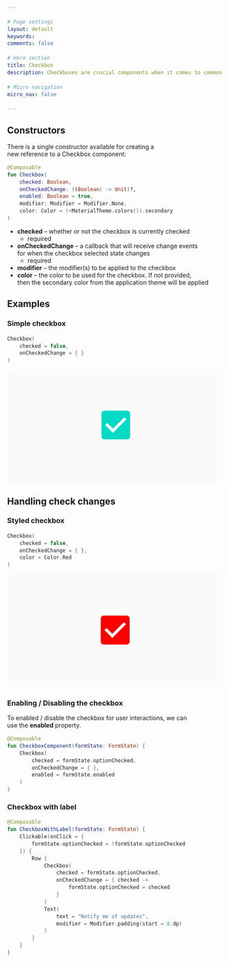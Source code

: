 ```yaml
---

# Page settings
layout: default
keywords:
comments: false

# Hero section
title: Checkbox
description: Checkboxes are crucial components when it comes to common areas of our applications. Be it settings screens, forms or any kind of content that needs to allow the user to toggle the checked state of the component – the Checkbox is essential in these scenarios. When it comes to this component, the Jetpack Compose provides a minimalistic approach to implementing this component within our UI.

# Micro navigation
micro_nav: false

---
```


## Constructors

There is a single constructor available for creating a  
new reference to a Checkbox component:

```kotlin
@Composable
fun Checkbox(
    checked: Boolean,
    onCheckedChange: ((Boolean) -> Unit)?,
    enabled: Boolean = true,
    modifier: Modifier = Modifier.None,
    color: Color = (+MaterialTheme.colors()).secondary
)
```

* **checked** – whether or not the checkbox is currently checked
  * required
* **onCheckedChange** – a callback that will receive change events  
for when the checkbox selected state changes
  * required
* **modifier** – the modifier(s) to be applied to the checkbox
* **color** – the color to be used for the checkbox. If not provided,  
then the secondary color from the application theme will be applied

## Examples

### Simple checkbox

```kotlin
Checkbox(
    checked = false,
    onCheckedChange = { }
)
```

![Checkbox](/academy/material/media/checkbox.png)

## Handling check changes

### Styled checkbox

```kotlin
Checkbox(
    checked = false,
    onCheckedChange = { },
    color = Color.Red
)
```

![Colored checkbox](/academy/material/media/colored_checkbox.png)

### Enabling / Disabling the checkbox

To enabled / disable the checkbox for user interactions, we can  
use the **enabled** property.

```kotlin
@Composable
fun CheckboxComponent(formState: FormState) {
    Checkbox(
        checked = formState.optionChecked,
        onCheckedChange = { },
        enabled = formState.enabled
    )
}
```

### Checkbox with label

```kotlin
@Composable
fun CheckboxWithLabel(formState: FormState) {
    Clickable(onClick = {
        formState.optionChecked = !formState.optionChecked
    }) {
        Row {
            Checkbox(
                checked = formState.optionChecked,
                onCheckedChange = { checked ->
                    formState.optionChecked = checked
                }
            )
            Text(
                text = "Notify me of updates",
                modifier = Modifier.padding(start = 8.dp)
            )
        }
    }
}
```
